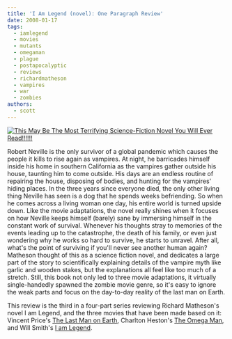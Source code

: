 ```yaml
---
title: 'I Am Legend (novel): One Paragraph Review'
date: 2008-01-17
tags:
  - iamlegend
  - movies
  - mutants
  - omegaman
  - plague
  - postapocalyptic
  - reviews
  - richardmatheson
  - vampires
  - war
  - zombies
authors:
  - scott
---
```


[![This May Be The Most Terrifying Science-Fiction Novel You Will Ever Read!!!!!!](/images/854293344_2b628bd364_m.jpg)](http://www.flickr.com/photos/spaceninja/854293344/)

Robert Neville is the only survivor of a global pandemic which causes the people it kills to rise again as vampires. At night, he barricades himself inside his home in southern California as the vampires gather outside his house, taunting him to come outside. His days are an endless routine of repairing the house, disposing of bodies, and hunting for the vampires' hiding places. In the three years since everyone died, the only other living thing Neville has seen is a dog that he spends weeks befriending. So when he comes across a living woman one day, his entire world is turned upside down. Like the movie adaptations, the novel really shines when it focuses on how Neville keeps himself (barely) sane by immersing himself in the constant work of survival. Whenever his thoughts stray to memories of the events leading up to the catastrophe, the death of his family, or even just wondering why he works so hard to survive, he starts to unravel. After all, what's the point of surviving if you'll never see another human again? Matheson thought of this as a science fiction novel, and dedicates a large part of the story to scientifically explaining details of the vampire myth like garlic and wooden stakes, but the explanations all feel like too much of a stretch. Still, this book not only led to three movie adaptations, it virtually single-handedly spawned the zombie movie genre, so it's easy to ignore the weak parts and focus on the day-to-day reality of the last man on Earth.

This review is the third in a four-part series reviewing Richard Matheson's novel I am Legend, and the three movies that have been made based on it: Vincent Price's [The Last Man on Earth](/the-last-man-on-earth-one-paragraph-review/), Charlton Heston's [The Omega Man](/the-omega-man-one-paragraph-review/), and Will Smith's [I am Legend](/i-am-legend-movie-one-paragraph-review/).
